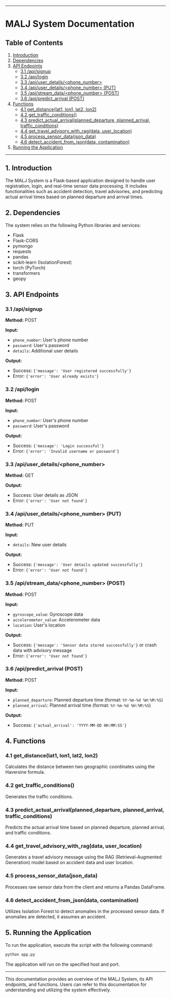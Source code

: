 
---

# MALJ System Documentation

## Table of Contents
1. [Introduction](#introduction)
2. [Dependencies](#dependencies)
3. [API Endpoints](#api-endpoints)
    - [3.1 /api/signup](#api-signup)
    - [3.2 /api/login](#api-login)
    - [3.3 /api/user_details/<phone_number>](#api-user-details)
    - [3.4 /api/user_details/<phone_number> (PUT)](#api-update-user-details)
    - [3.5 /api/stream_data/<phone_number> (POST)](#api-stream-data)
    - [3.6 /api/predict_arrival (POST)](#api-predict-arrival)
4. [Functions](#functions)
    - [4.1 get_distance(lat1, lon1, lat2, lon2)](#function-get-distance)
    - [4.2 get_traffic_conditions()](#function-get-traffic-conditions)
    - [4.3 predict_actual_arrival(planned_departure, planned_arrival, traffic_conditions)](#function-predict-actual-arrival)
    - [4.4 get_travel_advisory_with_rag(data, user_location)](#function-get-travel-advisory)
    - [4.5 process_sensor_data(json_data)](#function-process-sensor-data)
    - [4.6 detect_accident_from_json(data, contamination)](#function-detect-accident)
5. [Running the Application](#running-the-application)

---

## 1. Introduction<a name="introduction"></a>

The MALJ System is a Flask-based application designed to handle user registration, login, and real-time sensor data processing. It includes functionalities such as accident detection, travel advisories, and predicting actual arrival times based on planned departure and arrival times.

## 2. Dependencies<a name="dependencies"></a>

The system relies on the following Python libraries and services:

- Flask
- Flask-CORS
- pymongo
- requests
- pandas
- scikit-learn (IsolationForest)
- torch (PyTorch)
- transformers
- geopy

## 3. API Endpoints<a name="api-endpoints"></a>

### 3.1 /api/signup<a name="api-signup"></a>

**Method:** POST

**Input:**
- `phone_number`: User's phone number
- `password`: User's password
- `details`: Additional user details

**Output:**
- Success: `{'message': 'User registered successfully'}`
- Error: `{'error': 'User already exists'}`

### 3.2 /api/login<a name="api-login"></a>

**Method:** POST

**Input:**
- `phone_number`: User's phone number
- `password`: User's password

**Output:**
- Success: `{'message': 'Login successful'}`
- Error: `{'error': 'Invalid username or password'}`

### 3.3 /api/user_details/<phone_number><a name="api-user-details"></a>

**Method:** GET

**Output:**
- Success: User details as JSON
- Error: `{'error': 'User not found'}`

### 3.4 /api/user_details/<phone_number> (PUT)<a name="api-update-user-details"></a>

**Method:** PUT

**Input:**
- `details`: New user details

**Output:**
- Success: `{'message': 'User details updated successfully'}`
- Error: `{'error': 'User not found'}`

### 3.5 /api/stream_data/<phone_number> (POST)<a name="api-stream-data"></a>

**Method:** POST

**Input:**
- `gyroscope_value`: Gyroscope data
- `accelerometer_value`: Accelerometer data
- `location`: User's location

**Output:**
- Success: `{'message': 'Sensor data stored successfully'}` or crash data with advisory message
- Error: `{'error': 'User not found'}`

### 3.6 /api/predict_arrival (POST)<a name="api-predict-arrival"></a>

**Method:** POST

**Input:**
- `planned_departure`: Planned departure time (format: `%Y-%m-%d %H:%M:%S`)
- `planned_arrival`: Planned arrival time (format: `%Y-%m-%d %H:%M:%S`)

**Output:**
- Success: `{'actual_arrival': 'YYYY-MM-DD HH:MM:SS'}`

## 4. Functions<a name="functions"></a>

### 4.1 get_distance(lat1, lon1, lat2, lon2)<a name="function-get-distance"></a>

Calculates the distance between two geographic coordinates using the Haversine formula.

### 4.2 get_traffic_conditions()<a name="function-get-traffic-conditions"></a>

Generates the traffic conditions.

### 4.3 predict_actual_arrival(planned_departure, planned_arrival, traffic_conditions)<a name="function-predict-actual-arrival"></a>

Predicts the actual arrival time based on planned departure, planned arrival, and traffic conditions.

### 4.4 get_travel_advisory_with_rag(data, user_location)<a name="function-get-travel-advisory"></a>

Generates a travel advisory message using the RAG (Retrieval-Augmented Generation) model based on accident data and user location.

### 4.5 process_sensor_data(json_data)<a name="function-process-sensor-data"></a>

Processes raw sensor data from the client and returns a Pandas DataFrame.

### 4.6 detect_accident_from_json(data, contamination)<a name="function-detect-accident"></a>

Utilizes Isolation Forest to detect anomalies in the processed sensor data. If anomalies are detected, it assumes an accident.

## 5. Running the Application<a name="running-the-application"></a>

To run the application, execute the script with the following command:

```bash
python app.py
```

The application will run on the specified host and port.

---

This documentation provides an overview of the MALJ System, its API endpoints, and functions. Users can refer to this documentation for understanding and utilizing the system effectively.